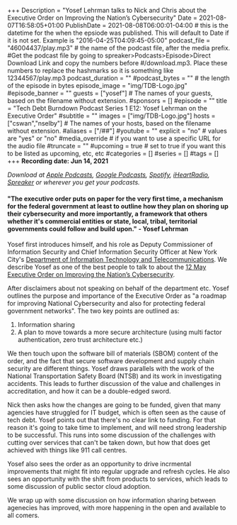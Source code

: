 +++
Description = "Yosef Lehrman talks to Nick and Chris about the Executive Order on Improving the Nation’s Cybersecurity"
Date = 2021-08-07T16:58:05+01:00
PublishDate = 2021-08-08T06:00:01-04:00 # this is the datetime for the when the epsiode was published. This will default to Date if it is not set. Example is "2016-04-25T04:09:45-05:00"
podcast_file = "46004437/play.mp3" # the name of the podcast file, after the media prefix.
#Get the podcast file by going to spreaker>Podcasts>Episode>Direct Download Link and copy the numbers before
#/download.mp3. Place these numbers to replace the hashmarks so it is something like 12344567/play.mp3 
podcast_duration = ""
#podcast_bytes = "" # the length of the episode in bytes
episode_image = "img/TDB-Logo.jpg"
#episode_banner = ""
guests = ["yosef"] # The names of your guests, based on the filename without extension.
#sponsors = []
#episode = ""
title = "Tech Debt Burndown Podcast Series 1 E12: Yosef Lehrman on the Executive Order"
#subtitle = ""
images = ["img/TDB-Logo.jpg"]
hosts = ["cswan","nselby"] # The names of your hosts, based on the filename without extension.
#aliases = ["/##"]
#youtube = ""
explicit = "no" # values are "yes" or "no"
#media_override # if you want to use a specific URL for the audio file
#truncate = ""
#upcoming = true # set to true if you want this to be listed as upcoming, etc, etc
#categories = []
#series = []
#tags = []
+++
**Recording date: Jun 14, 2021**

*Download at [Apple Podcasts](https://podcastsconnect.apple.com/my-podcasts/the-tech-debt-burndown-podcast/1562710899), [Google Podcasts](https://podcasts.google.com/feed/aHR0cHM6Ly93d3cuc3ByZWFrZXIuY29tL3Nob3cvNDg3MzE4MC9lcGlzb2Rlcy9mZWVk), [Spotify](https://open.spotify.com/show/0t15PUgvQYNWQ6LYXJ8zkz), [iHeartRadio](https://iheart.com/podcast/81137852), [Spreaker](https://www.spreaker.com/show/the-tech-debt-burndown-podcast) or wherever you get your podcasts.*

#### "The executive order puts on paper for the very first time, a mechanism for the federal government at least to outline how they plan on shoring up their cybersecurity and more importantly, a framework that others whether it's commercial entities or state, local, tribal, territorial governments could follow and build upon." - Yosef Lehrman

Yosef first introduces himself, and his role as Deputy Commissioner of Information Security and Chief Information Security Officer at New York City's [Department of Information Technology and Telecommunications](https://www1.nyc.gov/site/doitt/index.page). We describe Yosef as one of the best people to talk to about the [12 May Executive Order on Improving the Nation’s Cybersecurity](https://www.whitehouse.gov/briefing-room/presidential-actions/2021/05/12/executive-order-on-improving-the-nations-cybersecurity/).

After disclaimers about not speaking on behalf of the department etc. Yosef outlines the purpose and importance of the Executive Order as "a roadmap for improving National Cybersecurity and also for protecting federal government networks". The two key points are outlined as:
1. Information sharing
2. A plan to move towards a more secure architecture (using multi factor authentication, zero trust architecture etc.)

We then touch upon the software bill of materials (SBOM) content of the order, and the fact that secure software development and supply chain security are different things. Yosef draws parallels with the work of the National Transportation Safety Board (NTSB) and its work in investigating accidents. This leads to further discussion of the value and challenges in accreditation, and how it can be a double-edged sword.

Nick then asks how the changes are going to be funded, given that many agencies have struggled for IT budget, which is often seen as the cause of tech debt. Yosef points out that there's no clear link to funding. For that reason it's going to take time to implement, and will need strong leadership to be successful. This runs into some discussion of the challenges with cutting over services that can't be taken down, but how that does get achieved with things like 911 call centres. 

Yosef also sees the order as an opportunity to drive incrmental improvements that might fit into regular upgrade and refresh cycles. He also sees an opportunity with the shift from products to services, which leads to some discussion of public sector cloud adoption.

We wrap up with some discussion on how information sharing between agenecies has improved, with more happening in the open and available to all comers.